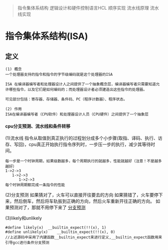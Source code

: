 > 指令集体系结构
> 逻辑设计和硬件控制语言HCL
> 顺序实现
> 流水线原理
> 流水线实现


# 指令集体系结构(ISA)
## 定义
```
(1) 概念
一个处理器支持的指令和指令的字节级编码就是这个处理器的ISA

ISA 在编译器编写者和处理器设计人之间提供了一个抽象概念层，编译器编写者只需要知道允许哪些指令，以及它们是如何编码的；而处理器设计者必须建造出这些指令的处理器。

可见部分包括：寄存器、存储器、条件码、PC（程序计数器）、程序状态。

(2) 作用
ISA在编译器编写者（CPU软件）和处理器设计人员（CPU硬件）之间提供了一个抽象层
```

#### cpu分支预测、流水线和条件转移
(1)流水线
指令从取值到真正执行的过程划分成多个小步骤(取指、译码、执行、访存、写回)，cpu真正开始执行指令序列时，一步压一步的执行，减少其等待时间。
```
每一步是一个时钟周期，如果级数越多，每个周期执行的就越多，性能就越好（注意！不是越多越好）
1->2->3
   1->2->3
      1->2->3
每个时钟周期都完成一条指令的性能      
```

(2)分支预测
如果猜对了，火车可以直接开往要去的方向
如果猜错了，火车要停下来，然后倒车，然后将车轨扳到正确的方向，然后火车重新开往正确的方向。
如果预测对了，那就不用停下来了
[分支预测](https://www.cnblogs.com/yangecnu/p/4196026.html)

(3)likely和unlikely
```
#define likely(x)  __builtin_expect(!!(x), 1)
#define unlikely(x)    __builtin_expect(!!(x), 0)
//上述源码中采用了内建函数__builtin_expect来进行定义,__builtin_expect函数用来引导gcc进行条件分支预测
```

